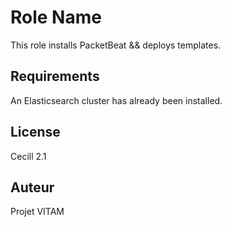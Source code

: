 Role Name
=========

This role installs PacketBeat && deploys templates.

Requirements
------------

An Elasticsearch cluster has already been installed.

License
-------

Cecill 2.1


Auteur
------

Projet VITAM
